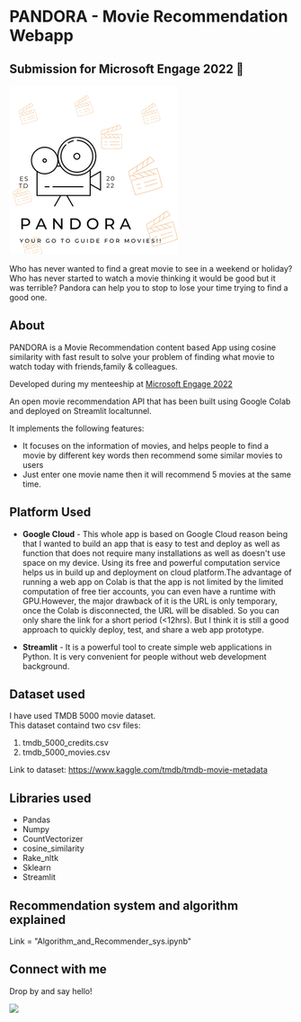 # PANDORA - Movie Recommendation Webapp
## Submission for Microsoft Engage 2022 🌟
<img src="Logo.png" alt="drawing" width="300"/>

Who has never wanted to find a great movie to see in a weekend or holiday? Who has never started to watch a movie thinking it would be good but it was terrible? Pandora can help you to stop to lose your time trying to find a good one.

## About

PANDORA is a Movie Recommendation content based App using cosine similarity with fast result to solve your problem of finding what movie to watch today with friends,family & colleagues.

Developed during my menteeship at [Microsoft Engage 2022](https://acehacker.com/microsoft/engage2022/)

An open movie recommendation API that has been built using Google Colab and deployed on Streamlit localtunnel.



It implements the following features:

* It focuses on the information of movies, and helps people to find a movie by different key words then recommend some similar movies to users
* Just enter one movie name then it will recommend 5 movies at the same time.

## Platform Used

* **Google Cloud** - This whole app is based on Google Cloud reason being that I wanted to build an app  that is easy to test and deploy as well as function that does not require many installations as well as doesn't use space on my device. Using its free and powerful computation service helps us in build up and deployment on cloud platform.The advantage of running a web app on Colab is that the app is not limited by the limited computation of free tier accounts, you can even have a runtime with GPU.However, the major drawback of it is the URL is only temporary, once the Colab is disconnected, the URL will be disabled. So you can   only share the link for a short period (<12hrs). But I think it is still a good approach to quickly deploy, test, and share a web app prototype.


* **Streamlit** - It is a powerful tool to create simple web applications in Python. It is very convenient for people without web development background.

## Dataset used
I have used TMDB 5000 movie dataset.              
This dataset containd two csv files:
  1. tmdb_5000_credits.csv
  2. tmdb_5000_movies.csv

Link to dataset: https://www.kaggle.com/tmdb/tmdb-movie-metadata

## Libraries used
* Pandas
* Numpy
* CountVectorizer
* cosine_similarity
* Rake_nltk
* Sklearn
* Streamlit

## Recommendation system and algorithm explained

Link = "Algorithm_and_Recommender_sys.ipynb"

## Connect with me
Drop by and say hello!

[<img height="30" src="https://img.shields.io/badge/linkedin-0077B5.svg?&style=for-the-badge&logo=linkedin&logoColor=white" />][LinkedIn]

[linkedIn]: https://www.linkedin.com/in/preeti-pal-1109






